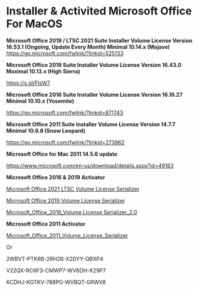 # **Installer & Activited Microsoft Office For MacOS**

**Microsoft Office 2019 / LTSC 2021 Suite Installer Volume License Version 16.53.1 (Ongoing, Update Every Month) Minimal 10.14.x (Mojave)**
https://go.microsoft.com/fwlink/?linkid=525133

**Microsoft Office 2019 Suite Installer Volume License Version 16.43.0 Maximal 10.13.x (High Sierra)**

https://s.id/FIsW7

**Microsoft Office 2016 Suite Installer Volume License Version 16.16.27 Minimal 10.10.x (Yosemite)**

https://go.microsoft.com/fwlink/?linkid=871743

**Microsoft Office 2011 Suite Installer Volume License Version 14.7.7 Minimal 10.6.8 (Snow Leopard)**

https://go.microsoft.com/fwlink/?linkid=273962

**Microsoft Office for Mac 2011 14.5.6 update**

https://www.microsoft.com/en-us/download/details.aspx?id=49183




**Microsoft Office 2016 & 2019 Activator**

[Microsoft Office 2021 LTSC Volume License Serializer](https://raw.githubusercontent.com/alsyundawy/Microsoft-Office-For-MacOS/master/Microsoft_Office_LTSC_2021_VL_Serializer.pkg)

[Microsoft Office 2019 Volume License Serializer](https://raw.githubusercontent.com/alsyundawy/Microsoft-Office-For-MacOS/master/Microsoft_Office_2019_VL_Serializer_Universal.pkg)

[Microsoft_Office_2016_Volume License Serializer_2.0](https://raw.githubusercontent.com/alsyundawy/Microsoft-Office-For-MacOS/master/Microsoft_Office_2016_VL_Serializer_2.0.pkg)

**Microsoft Office 2011 Activator**

[Microsoft_Office_2011_Volume_License_Serializer](https://raw.githubusercontent.com/alsyundawy/Microsoft-Office-For-MacOS/master/vlmsommxi.dmg)

Or

2WBVT-PTKRB-2RH2B-X2DYY-QBXP4

V22QX-RC6F3-CMWP7-WV6DH-K29P7

KCDHJ-KGTKV-788PG-WVBQT-GRWX8
